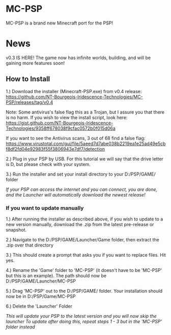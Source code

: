 # MC-PSP

MC-PSP is a brand new Minecraft port for the PSP!

# News

v0.3 IS HERE! The game now has infinite worlds, building, and will be gaining more features soon!

## How to Install

1.) Download the installer (Minecraft-PSP.exe) from v0.4 release: <https://github.com/NT-Bourgeois-Iridescence-Technologies/MC-PSP/releases/tag/v0.4>

Note: Some antivirus's false flag this as a Trojan, but I assure you that there is no harm. If you wish to view the install script, look here: <https://gist.github.com/NT-Bourgeois-Iridescence-Technologies/9358ff678038f9cfac0572b0f015d06a>

If you want to see the Antivirus scans, 3 out of 68 find a false flag: <https://www.virustotal.com/gui/file/5aeed7d7abe038b2219ea1e25ad49e5cbf8df2fd04e92983f55f3806943e7df7/detection>

2.) Plug in your PSP by USB. For this tutorial we will say that the drive letter is D, but please check with your system.

3.) Run the installer and set your install directory to your D:/PSP/GAME/ folder

*If your PSP can access the internet and you can connect, you are done, and the Launcher will automatically download the newest release!*

### If you want to update manually

1.) After running the installer as described above, if you wish to update to a new version manually, download the .zip from the latest pre-release or snapshot.

2.) Navigate to the D:/PSP/GAME/Launcher/Game folder, then extract the .zip over that directory

3.) This should create a prompt that asks you if you want to replace files. Hit yes.

4.) Rename the 'Game' folder to 'MC-PSP' (it doesn't have to be 'MC-PSP' but this is an example). The path should now be D:/PSP/GAME/Launcher/MC-PSP

5.) Drag 'MC-PSP' out to the D:/PSP/GAME/ folder. Your installation should now be in D:/PSP/Game/MC-PSP

6.) Delete the 'Launcher' Folder

*This will update your PSP to the latest version and you will now skip the launcher*
*To update after doing this, repeat steps 1 - 3 but in the 'MC-PSP' folder instead*

